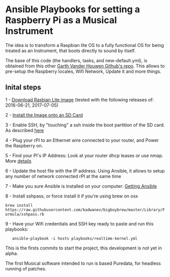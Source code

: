 # Ansible Playbooks for setting a Raspberry Pi as a Musical Instrument

The idea is to transform a Raspbian lite OS to a fully functional OS for being treated as an Instrument, that boots directly to sound by itself.

The base of this code (the handlers, tasks, and new-default.yml), is obtained from this other [Garth Vander Houwen Github's repo](https://github.com/garthvh/ansible-raspi-playbooks). This allows to pre-setup the Raspberry locales, Wifi Network, Update it and more things.

## Inital steps

1 - [Download Rasbian Lite image](https://downloads.raspberrypi.org/raspbian_lite_latest) (tested with the following releases of: 2016-06-21, 2017-07-05)

2 - [Install the Image onto an SD Card](https://www.raspberrypi.org/documentation/installation/installing-images/README.md)

3 - Enable SSH, by "touching" a ssh inside the boot partition of the SD card. As described [here](https://hackernoon.com/raspberry-pi-headless-install-462ccabd75d0)

4 - Plug your rPI to an Ethernet wire connected to your router, and Power the Raspberry on.

5 - Find your PI's IP Address: Look at your router dhcp leases or use nmap. More [details](https://www.raspberrypi.org/documentation/remote-access/ip-address.md)

6 - Update the host file with the IP address. Using Ansible, it allows to setup any number of network connected rPI at the same time

7 - Make you sure Ansible is installed on your computer: [Getting Ansible](http://docs.ansible.com/ansible/latest/intro_installation.html)

8 - Install sshpass, or force install it if you're using brew on osx

```brew install https://raw.githubusercontent.com/kadwanev/bigboybrew/master/Library/Formula/sshpass.rb```

9 - Have your Wifi credentials and SSH key ready to paste and run this playbooks:
```ansible-playbook -i hosts playbooks/new-default.yml
   ansible-playbook -i hosts playbooks/realtime-kernel.yml

```

This is the firsts commits to start the project, this development is not yet in alpha.

The first Musical software intended to run is based Puredata, for headless running of patches.
